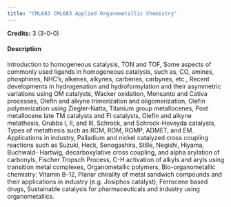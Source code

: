```yaml
---
title: "CML683 CML683 Applied Organometallic Chemistry"
---
```

**Credits:** 3 (3-0-0)

#### Description
Introduction to homogeneous catalysis, TON and TOF, Some aspects of commonly used ligands in homogeneous catalysis, such as, CO, amines, phosphines, NHC’s, alkenes, alkynes, carbenes, carbynes, etc., Recent developments in hydrogenation and hydroformylation and their asymmetric variations using OM catalysts, Wacker oxidation, Monsanto and Cativa processes, Olefin and alkyne trimerization and oligomerization, Olefin polymerization using Ziegler-Natta, Titanium group metallocenes, Post metallocene late TM catalysts and FI catalysts, Olefin and alkyne metathesis, Grubbs I, II, and III, Schrock, and Schrock-Hoveyda catalysts, Types of metathesis such as RCM, ROM, ROMP, ADMET, and EM. Applications in industry, Palladium and nickel catalyzed cross coupling reactions such as Suzuki, Heck, Sonogashira, Stille, Negishi, Hiyama, Buchwald- Hartwig, decarboxylative cross coupling, and alpha arylation of carbonyls, Fischer Tropsch Process, C-H activation of alkyls and aryls using transition metal complexes, Organometallic polymers, Bio-organometallic chemistry: Vitamin B-12, Planar chirality of metal sandwich compounds and their applications in industry (e.g. Josiphos catalyst), Ferrocene based drugs, Sustainable catalysis for pharmaceuticals and industry using organometallics.